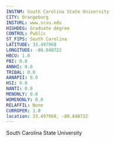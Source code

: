```yaml
---
INSTNM: South Carolina State University
CITY: Orangeburg
INSTURL: www.scsu.edu
HIGHDEG: Graduate degree
CONTROL: Public
ST_FIPS: South Carolina
LATITUDE: 33.497968
LONGITUDE: -80.848722
HBCU: 1.0
PBI: 0.0
ANNHI: 0.0
TRIBAL: 0.0
AANAPII: 0.0
HSI: 0.0
NANTI: 0.0
MENONLY: 0.0
WOMENONLY: 0.0
RELAFFIL: None
CURROPER: 1.0
location: 33.497968, -80.848722
---
```

South Carolina State University